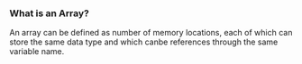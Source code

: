 ### What is an Array?

An array can be defined as number of memory locations, each of which can store the same data type and which canbe references through the same variable name.
